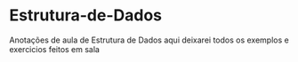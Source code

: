 # Estrutura-de-Dados
Anotações de aula de Estrutura de Dados 
aqui deixarei todos os exemplos e exercicios feitos em sala

